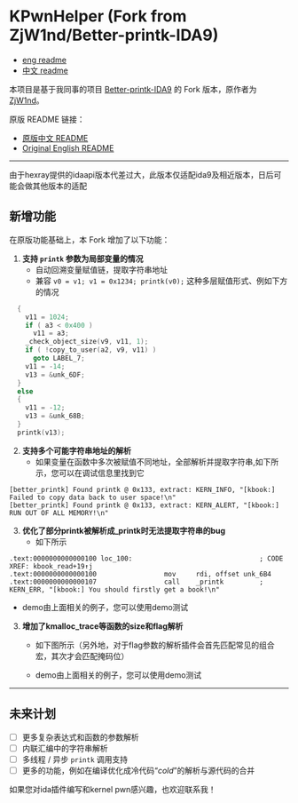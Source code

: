 # KPwnHelper (Fork from ZjW1nd/Better-printk-IDA9)
- [eng readme](https://github.com/ret2ldz/Better-printk-/blob/main/README.en.md)
- [中文 readme](https://github.com/ret2ldz/Better-printk-/blob/main/README.md)


本项目是基于我同事的项目 [Better-printk-IDA9](https://github.com/ZjW1nd/Better-printk-IDA9) 的 Fork 版本，原作者为 [ZjW1nd](https://github.com/ZjW1nd)。


原版 README 链接：
- [原版中文 README](https://github.com/ZjW1nd/Better-printk-IDA9/blob/main/README.md)
- [Original English README](https://github.com/ZjW1nd/Better-printk-IDA9/blob/main/README.en.md)

---

由于hexray提供的idaapi版本代差过大，此版本仅适配ida9及相近版本，日后可能会做其他版本的适配

## 新增功能

在原版功能基础上，本 Fork 增加了以下功能：

1. **支持 `printk` 参数为局部变量的情况**  
   - 自动回溯变量赋值链，提取字符串地址
   - 兼容 `v0 = v1; v1 = 0x1234; printk(v0);` 这种多层赋值形式、例如下方的情况

```c
  {
    v11 = 1024;
    if ( a3 < 0x400 )
      v11 = a3;
    _check_object_size(v9, v11, 1);
    if ( !copy_to_user(a2, v9, v11) )
      goto LABEL_7;
    v11 = -14;
    v13 = &unk_6DF;
  }
  else
  {
    v11 = -12;
    v13 = &unk_68B;
  }
  printk(v13);
```

2. **支持多个可能字符串地址的解析**  
   - 如果变量在函数中多次被赋值不同地址，全部解析并提取字符串,如下所示，您可以在调试信息里找到它

```
[better_printk] Found printk @ 0x133, extract: KERN_INFO, "[kbook:] Failed to copy data back to user space!\n"
[better_printk] Found printk @ 0x133, extract: KERN_ALERT, "[kbook:] RUN OUT OF ALL MEMORY!\n"
```

3. **优化了部分printk被解析成_printk时无法提取字符串的bug**
   - 如下所示
```
.text:0000000000000100 loc_100:                                ; CODE XREF: kbook_read+19↑j
.text:0000000000000100                 mov     rdi, offset unk_6B4
.text:0000000000000107                 call    _printk         ; KERN_ERR, "[kbook:] You should firstly get a book!\n"
```

   - demo由上面相关的例子，您可以使用demo测试

3. **增加了kmalloc_trace等函数的size和flag解析**
   - 如下图所示（另外地，对于flag参数的解析插件会首先匹配常见的组合宏，其次才会匹配掩码位）
![]()

   - demo由上面相关的例子，您可以使用demo测试
---

## 未来计划

- [ ] 更多复杂表达式和函数的参数解析
- [ ] 内联汇编中的字符串解析
- [ ] 多线程 / 异步 `printk` 调用支持
- [ ] 更多的功能，例如在编译优化成冷代码“_cold_”的解析与源代码的合并

如果您对ida插件编写和kernel pwn感兴趣，也欢迎联系我！
